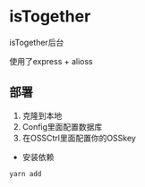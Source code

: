 # isTogether
isTogether后台

使用了express + alioss

## 部署

1. 克隆到本地
2. Config里面配置数据库
3. 在OSSCtrl里面配置你的OSSkey

- 安装依赖

```shell
yarn add
```

<a href="./Views/Toghter后台部署教程.md"></a>
